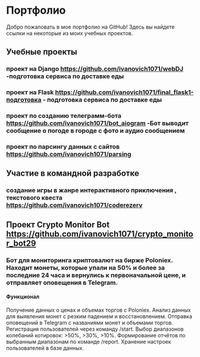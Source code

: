 # Портфолио
 Добро пожаловать в мое портфолио на GitHub! Здесь вы найдете ссылки на некоторые из моих учебных проектов.
## Учебные проекты
### проект на Django https://github.com/ivanovich1071/webDJ -подготовка сервиса по доставке еды

### проект на Flask https://github.com/ivanovich1071/final_flask1-подготовка - подготовка сервиса по доставке еды

### проект по созданию телеграмм-бота https://github.com/ivanovich1071/bot_aiogram -Бот выводит сообщение о погоде в городе с фото и аудио сообщением

### проект по парсингу данных с сайтов https://github.com/ivanovich1071/parsing

## Участие в командной разработке
### создание игры в жанре интерактивного приключения , текстового квеста https://github.com/ivanovich1071/coderezerv 

## Проект  Crypto Monitor Bot  https://github.com/ivanovich1071/crypto_monitor_bot29
### Бот для мониторинга криптовалют на бирже Poloniex. Находит монеты, которые упали на 50% и более за последние 24 часа и вернулись к первоначальной цене, и отправляет оповещения в Telegram.
#### Функционал
Получение данных о ценах и объемах торгов с Poloniex.
Анализ данных для выявления монет с резким падением и восстановлением.
Отправка оповещений в Telegram с названиями монет и объемами торгов.
Регистрация пользователей через команду /start.
Выбор диапазонов колебаний котировок: >50%, >30%, >10%.
Формирование отчётов по выбранным диапазонам по команде /report.
Хранение настроек пользователей в базе данных.